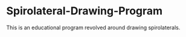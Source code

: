 # Spirolateral-Drawing-Program
This is an educational program revolved around drawing spirolaterals.

